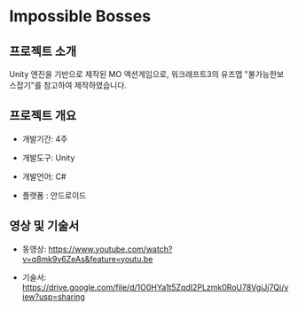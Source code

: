# Impossible Bosses

## 프로젝트 소개

Unity 엔진을 기반으로 제작된 MO 액션게임으로, 워크래프트3의 유즈맵 "불가능한보스잡기"를 참고하여 제작하였습니다.


## 프로젝트 개요

- 개발기간: 4주

- 개발도구: Unity

- 개발언어: C#

- 플랫폼 : 안드로이드


## 영상 및 기술서

- 동영상: https://www.youtube.com/watch?v=q8mk9v6ZeAs&feature=youtu.be

- 기술서: https://drive.google.com/file/d/1O0HYa1t5ZqdI2PLzmk0RoU78VgiJj7Qi/view?usp=sharing
